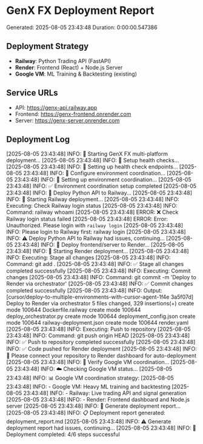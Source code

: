 
# GenX FX Deployment Report
Generated: 2025-08-05 23:43:48
Duration: 0:00:00.547386

## Deployment Strategy
- **Railway**: Python Trading API (FastAPI)
- **Render**: Frontend (React) + Node.js Server
- **Google VM**: ML Training & Backtesting (existing)

## Service URLs
- API: https://genx-api.railway.app
- Frontend: https://genx-frontend.onrender.com  
- Server: https://genx-server.onrender.com

## Deployment Log
[2025-08-05 23:43:48] INFO: 🚀 Starting GenX FX multi-platform deployment...
[2025-08-05 23:43:48] INFO: 🔄 Setup health checks...
[2025-08-05 23:43:48] INFO: 🏥 Setting up health check endpoints...
[2025-08-05 23:43:48] INFO: 🔄 Configure environment coordination...
[2025-08-05 23:43:48] INFO: 🔧 Setting up environment coordination...
[2025-08-05 23:43:48] INFO: ✅ Environment coordination setup completed
[2025-08-05 23:43:48] INFO: 🔄 Deploy Python API to Railway...
[2025-08-05 23:43:48] INFO: 🚄 Starting Railway deployment...
[2025-08-05 23:43:48] INFO: Executing: Check Railway login status
[2025-08-05 23:43:48] INFO: Command: railway whoami
[2025-08-05 23:43:48] ERROR: ❌ Check Railway login status failed
[2025-08-05 23:43:48] ERROR: Error: Unauthorized. Please login with `railway login`
[2025-08-05 23:43:48] INFO: Please login to Railway first: railway login
[2025-08-05 23:43:48] INFO: ⚠️ Deploy Python API to Railway had issues, continuing...
[2025-08-05 23:43:48] INFO: 🔄 Deploy frontend/server to Render...
[2025-08-05 23:43:48] INFO: 🎨 Starting Render deployment...
[2025-08-05 23:43:48] INFO: Executing: Stage all changes
[2025-08-05 23:43:48] INFO: Command: git add .
[2025-08-05 23:43:48] INFO: ✅ Stage all changes completed successfully
[2025-08-05 23:43:48] INFO: Executing: Commit changes
[2025-08-05 23:43:48] INFO: Command: git commit -m 'Deploy to Render via orchestrator'
[2025-08-05 23:43:48] INFO: ✅ Commit changes completed successfully
[2025-08-05 23:43:48] INFO: Output: [cursor/deploy-to-multiple-environments-with-cursor-agent-1f4e 3a5f07d] Deploy to Render via orchestrator
 5 files changed, 329 insertions(+)
 create mode 100644 Dockerfile.railway
 create mode 100644 deploy_orchestrator.py
 create mode 100644 deployment_config.json
 create mode 100644 railway-deployment.json
 create mode 100644 render.yaml
[2025-08-05 23:43:48] INFO: Executing: Push to repository
[2025-08-05 23:43:48] INFO: Command: git push origin HEAD
[2025-08-05 23:43:48] INFO: ✅ Push to repository completed successfully
[2025-08-05 23:43:48] INFO: ✅ Code pushed for Render deployment
[2025-08-05 23:43:48] INFO: 📝 Please connect your repository to Render dashboard for auto-deployment
[2025-08-05 23:43:48] INFO: 🔄 Verify Google VM coordination...
[2025-08-05 23:43:48] INFO: ☁️ Checking Google VM status...
[2025-08-05 23:43:48] INFO: 📊 Google VM coordination strategy:
[2025-08-05 23:43:48] INFO:   - Google VM: Heavy ML training and backtesting
[2025-08-05 23:43:48] INFO:   - Railway: Live trading API and signal generation
[2025-08-05 23:43:48] INFO:   - Render: Frontend dashboard and Node.js server
[2025-08-05 23:43:48] INFO: 🔄 Generate deployment report...
[2025-08-05 23:43:48] INFO: 📋 Deployment report generated: deployment_report.md
[2025-08-05 23:43:48] INFO: ⚠️ Generate deployment report had issues, continuing...
[2025-08-05 23:43:48] INFO: 🎯 Deployment completed: 4/6 steps successful
